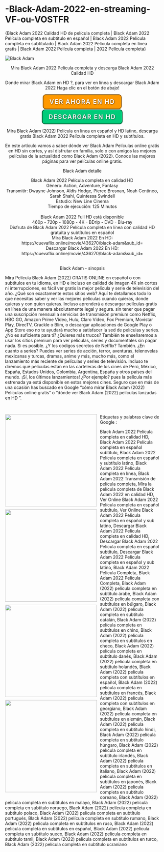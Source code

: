 # -Black-Adam-2022-en-streaming-VF-ou-VOSTFR
{Black Adam 2022 Calidad HD de película completa | Black Adam 2022 Película completa en subtítulo en español | Black Adam 2022 Película completa en subtitulado | Black Adam 2022 Película completa en línea gratis | Black Adam 2022 Película completa | 2022 Película completa}

<p><img style="display: block; margin-left: auto; margin-right: auto;" src="https://image.tmdb.org/t/p/w185/3zXceNTtyj5FLjwQXuPvLYK5YYL.jpg" alt="Black Adam"></p> <p style="text-align:center">Mira Black Adam 2022 Película completa y descarga Black Adam 2022 Calidad HD</p> <p style="text-align:center">Donde mirar Black Adam en HD ?, para ver en línea y descargar Black Adam 2022 Haga clic en el botón de abajo!</p> <p style="text-align:center;margin:25px 0px"><a href="https://cuevaflix.online/movie/436270/black-adam&sub_id=" style="text-align: center;border: solid 2px #804d00;border-radius: 10px;text-decoration: none;font-weight: 600;font-size: 20px; color: #ffffff;letter-spacing: 2px;margin: 5px; padding: 10px 20px 10px 20px;background: #ff9900;text-shadow: 1px 1px 3px #333;">VER AHORA EN HD</a></p> <p style="text-align:center;margin:25px 0px"><a href="https://cuevaflix.online/movie/436270/black-adam&sub_id=" style="text-align: center;border: solid 2px #004d2e;border-radius: 10px;text-decoration: none;font-weight: 600;font-size: 20px; color: #ffffff;letter-spacing: 2px;margin: 5px; padding: 10px 20px 10px 20px;background: #00cc7a;text-shadow: 1px 1px 3px #333;">DESCARGAR EN HD</a></p> <p style="text-align:center">Mira Black Adam (2022) Película en línea en español y HD latino, descarga gratis Black Adam 2022 Película completa en HD y subtítulos.</p> <p style="text-align:center">En este artículo vamos a saber dónde ver Black Adam Películas online gratis en HD sin cortes, y así disfrutar en familia, solo o con amigos las mejores películas de la actualidad como Black Adam (2022). Conoce las mejores páginas para ver películas online gratis. </p> <p style="text-align:center">Black Adam detalle</p> <p style="text-align:center"> Black Adam 2022 Película completa en calidad HD<br /> Género: Action, Adventure, Fantasy <br /> Transmitir: Dwayne Johnson, Aldis Hodge, Pierce Brosnan, Noah Centineo, Sarah Shahi, Quintessa Swindell <br /> Estudio: New Line Cinema<br /> Tiempo de ejecución: 125 Minutos <br /><br /> Black Adam 2022 Full HD está disponible <br /> 460p - 720p - 1080p - 4K - BDrip - DVD - Blu-ray <br /> Disfruta de Black Adam 2022 Película completa en línea con calidad HD gratuita y subtítulos en español <br /> Mira Black Adam 2022 En HD: <br /> https://cuevaflix.online/movie/436270/black-adam&sub_id= <br /> Descargar Black Adam 2022 En HD: <br /> https://cuevaflix.online/movie/436270/black-adam&sub_id= <br /><br /> <p style="text-align:center">Black Adam - sinopsis <br /> </p> <p>Mira Película Black Adam (2022) GRATIS ONLINE en español o con subtítulos en tu idioma, en HD e incluso en calidad de imagen 4K sin cortes ni interrupciones, es fácil ver gratis la mejor película y serie de televisión del año. ¿Qué son exactamente estos sitios web? Aquí te detallamos todo lo que necesitas saber y ver las mejores películas cuando quieras, donde quieras y con quien quieras. Incluso aprenderá a descargar películas gratis en línea de una manera absolutamente legal y segura. sin tener que pagar una suscripción mensual a servicios de transmisión premium como Netflix, HBO GO, Amazon Prime Video, Hulu, Claro Video, Fox Premium, Movistar Play, DirecTV, Crackle o Blim, o descargar aplicaciones de Google Play o App Store eso no te ayudará mucho a satisfacer la sed de películas y series. ¿No es suficiente para ti? ¿Quieres más trucos? También te enseñaremos a usar los sitios premium para ver películas, series y documentales sin pagar nada. Si es posible. ¿Y los códigos secretos de Netflix? También. ¿En cuanto a series? Puedes ver series de acción, terror, aventuras, telenovelas mexicanas y turcas, dramas, anime y más, mucho más, como el lanzamiento más reciente de películas y series de televisión. Incluso te diremos qué películas están en las carteleras de los cines de Perú, México, España, Estados Unidos, Colombia, Argentina, España y otros países del mundo. ¡Sí, los últimos lanzamientos! ¿Por ejemplo? pues la película más estrenada ya está disponible en estos mejores cines. Seguro que en más de una ocasión has buscado en Google “cómo mirar Black Adam (2022) Películas online gratis” o “dónde ver Black Adam (2022) películas lanzadas en HD ”.</p><br /> <p style="text-align:center"> <img src="https://image.tmdb.org/t/p/w780/qxeqKcVBWnQxUp1w6fwWcxZEA6m.jpg" class="img-responsive" style="margin-right:10px;margin-bottom:10px;padding:0px;width:300px;float:left"> <img src="https://image.tmdb.org/t/p/w780/lRTvSsK2GsIwfKxQt5MCtUC9V6R.jpg" class="img-responsive" style="margin-right:10px;margin-bottom:10px;padding:0px;width:300px;float:left"> <img src="https://image.tmdb.org/t/p/w780/vTFLEVeoF84aI5fuESrLmHerTK4.jpg" class="img-responsive" style="margin-right:10px;margin-bottom:10px;padding:0px;width:300px;float:left"> <img src="https://image.tmdb.org/t/p/w780/9inNotReApz0n50WvWbrt0n1cbL.jpg" class="img-responsive" style="margin-right:10px;margin-bottom:10px;padding:0px;width:300px;float:left"> </p> <p>Etiquetas y palabras clave de Google :</p> <p> Black Adam 2022 Película completa en calidad HD, Black Adam 2022 Película completa en español subtítulo, Black Adam 2022 Película completa en español y subtítulo latino, Black Adam 2022 Película completa en línea, Black Adam 2022 Transmisión de película completa, Mira la película completa de Black Adam 2022 en calidad HD, Ver Online Black Adam 2022 Película completa en español subtítulo, Ver Online Black Adam 2022 Película completa en español y sub latino, Descargar Black Adam 2022 Película completa en calidad HD, Descargar Black Adam 2022 Película completa en español subtítulo, Descargar Black Adam 2022 Película completa en español y sub latino, Black Adam 2022 Pelicula Completa, Black Adam 2022 Pelicula Completa, Black Adam (2022) película completa en subtítulo árabe, Black Adam (2022) película completa con subtítulos en búlgaro, Black Adam (2022) pelicula completa en subtitulo catalán, Black Adam (2022) película completa en subtítulos en chino, Black Adam (2022) película completa en subtítulos en checo, Black Adam (2022) película completa en subtítulo danés, Black Adam (2022) película completa en subtítulo holandés, Black Adam (2022) película completa con subtítulos en español, Black Adam (2022) película completa en subtítulos en francés, Black Adam (2022) película completa con subtítulos en georgiano, Black Adam (2022) película completa en subtítulos en alemán, Black Adam (2022) película completa en subtítulo hindi, Black Adam (2022) película completa en subtítulo húngaro, Black Adam (2022) película completa en subtítulo irlandés, Black Adam (2022) película completa en subtítulos en italiano, Black Adam (2022) película completa en subtítulos en japonés, Black Adam (2022) película completa en subtítulo coreano, Black Adam (2022) película completa en subtítulos en malayo, Black Adam (2022) película completa en subtítulo noruego, Black Adam (2022) película completa en subtítulo polaco, Black Adam (2022) película completa en subtítulo portugués, Black Adam (2022) película completa en subtítulo rumano, Black Adam (2022) película completa en subtítulos en ruso, Black Adam (2022) película completa en subtítulos en español, Black Adam (2022) película completa en subtítulo sueco, Black Adam (2022) película completa en subtítulo tamil, Black Adam (2022) película completa en subtítulos en turco, Black Adam (2022) película completa en subtítulo ucraniano

